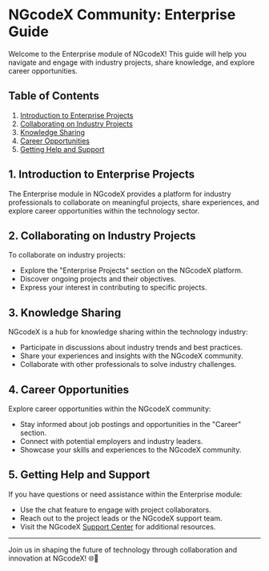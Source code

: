 # NGcodeX Community: Enterprise Guide

Welcome to the Enterprise module of NGcodeX! This guide will help you navigate and engage with industry projects, share knowledge, and explore career opportunities.

## Table of Contents

1. [Introduction to Enterprise Projects](#1-introduction-to-enterprise-projects)
2. [Collaborating on Industry Projects](#2-collaborating-on-industry-projects)
3. [Knowledge Sharing](#3-knowledge-sharing)
4. [Career Opportunities](#4-career-opportunities)
5. [Getting Help and Support](#5-getting-help-and-support)

## 1. Introduction to Enterprise Projects

The Enterprise module in NGcodeX provides a platform for industry professionals to collaborate on meaningful projects, share experiences, and explore career opportunities within the technology sector.

## 2. Collaborating on Industry Projects

To collaborate on industry projects:

- Explore the "Enterprise Projects" section on the NGcodeX platform.
- Discover ongoing projects and their objectives.
- Express your interest in contributing to specific projects.

## 3. Knowledge Sharing

NGcodeX is a hub for knowledge sharing within the technology industry:

- Participate in discussions about industry trends and best practices.
- Share your experiences and insights with the NGcodeX community.
- Collaborate with other professionals to solve industry challenges.

## 4. Career Opportunities

Explore career opportunities within the NGcodeX community:

- Stay informed about job postings and opportunities in the "Career" section.
- Connect with potential employers and industry leaders.
- Showcase your skills and experiences to the NGcodeX community.

## 5. Getting Help and Support

If you have questions or need assistance within the Enterprise module:

- Use the chat feature to engage with project collaborators.
- Reach out to the project leads or the NGcodeX support team.
- Visit the NGcodeX [Support Center](https://ngcodex.com/support) for additional resources.

---

Join us in shaping the future of technology through collaboration and innovation at NGcodeX! 🌐🚀
